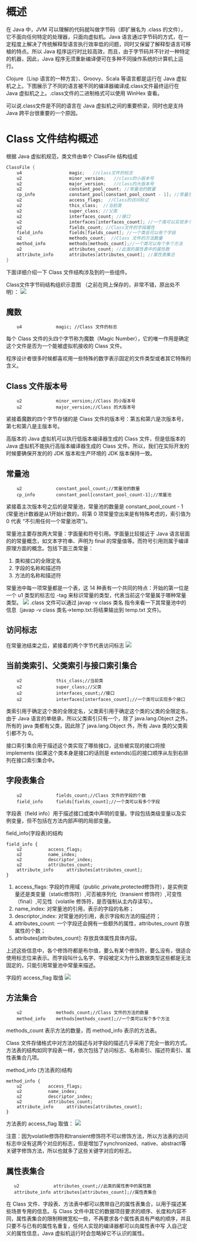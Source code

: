 # 概述
在 Java 中，JVM 可以理解的代码就叫做字节码（即扩展名为 .class 的文件），它不面向任何特定的处理器，只面向虚拟机。Java 语言通过字节码的方式，在一定程度上解决了传统解释型语言执行效率低的问题，同时又保留了解释型语言可移植的特点。所以 Java 程序运行时比较高效，而且，由于字节码并不针对一种特定的机器，因此，Java 程序无须重新编译便可在多种不同操作系统的计算机上运行。

Clojure（Lisp 语言的一种方言）、Groovy、Scala 等语言都是运行在 Java 虚拟机之上。下图展示了不同的语言被不同的编译器编译成.class文件最终运行在 Java 虚拟机之上。.class文件的二进制格式可以使用 WinHex 查看。

可以说.class文件是不同的语言在 Java 虚拟机之间的重要桥梁，同时也是支持 Java 跨平台很重要的一个原因。

# Class 文件结构概述
根据 Java 虚拟机规范，类文件由单个 ClassFile 结构组成
```java
ClassFile {
    u4                  magic;   //class文件的标志
    u2                  minor_version;   //class的小版本号
    u2                  major_version;   //class的大版本号
    u2                  constant_pool_count; //常量池的数量
    cp_info             constant_pool[constant_pool_count - 1]; //常量池
    u2                  access_flags;  //Class的访问标记
    u2                  this_class;  //当前类
    u2                  super_class; //父类
    u2                  interfaces_count; //接口
    u2                  interfaces[interfaces_count]; //一个类可以实现多个接口
    u2                  fields_count; //Class文件的字段属性
    field_info          fields[fields_count]; //一个类会可以有个字段
    u2                  methods_count;  //Class 文件的方法数量
    method_info         methods[methods_count];//一个类可以有个多个方法
    u2                  attributes_count; //此类的属性表中的属性数
    attribute_info      attributes[attributes_count]; //属性表集合
}
```
下面详细介绍一下 Class 文件结构涉及到的一些组件。

Class文件字节码结构组织示意图 （之前在网上保存的，非常不错，原出处不明）：
![](assets/文件字节码结构组织示意图.png)
## 魔数
```
    u4             magic; //Class 文件的标志
```
每个 Class 文件的头四个字节称为魔数（Magic Number），它的唯一作用是确定这个文件是否为一个能被虚拟机接收的 Class 文件。

程序设计者很多时候都喜欢用一些特殊的数字表示固定的文件类型或者其它特殊的含义。
## Class 文件版本号
```
    u2             minor_version;//Class 的小版本号
    u2             major_version;//Class 的大版本号
```
紧接着魔数的四个字节存储的是 Class 文件的版本号：第五和第六是次版本号，第七和第八是主版本号。

高版本的 Java 虚拟机可以执行低版本编译器生成的 Class 文件，但是低版本的 Java 虚拟机不能执行高版本编译器生成的 Class 文件。所以，我们在实际开发的时候要确保开发的的 JDK 版本和生产环境的 JDK 版本保持一致。
## 常量池
```
    u2             constant_pool_count;//常量池的数量
    cp_info        constant_pool[constant_pool_count-1];//常量池
```
紧接着主次版本号之后的是常量池，常量池的数量是 constant_pool_count - 1 (常量池计数器是从1开始计数的，将第 0 项常量空出来是有特殊考虑的，索引值为 0 代表 “不引用任何一个常量池项”)。

常量池主要存放两大常量：字面量和符号引用。字面量比较接近于 Java 语言层面的的常量概念，如文本字符串、声明为 final 的常量值等。而符号引用则属于编译原理方面的概念。包括下面三类常量：
1. 类和接口的全限定名
2. 字段的名称和描述符
3. 方法的名称和描述符

常量池中每一项常量都是一个表，这 14 种表有一个共同的特点：开始的第一位是一个 u1 类型的标志位 -tag 来标识常量的类型，代表当前这个常量属于哪种常量类型。
![](assets/常量池常量类型.png)
.class 文件可以通过 javap -v class 类名 指令来看一下其常量池中的信息（javap -v class 类名->temp.txt:将结果输出到 temp.txt 文件)。
## 访问标志
在常量池结束之后，紧接着的两个字节代表访问标志
![](assets/类访问和属性修饰符.png)
## 当前类索引、父类索引与接口索引集合
```
    u2             this_class;//当前类
    u2             super_class;//父类
    u2             interfaces_count;//接口
    u2             interfaces[interfaces_count];//一个类可以实现多个接口
```
类索引用于确定这个类的全限定名，父类索引用于确定这个类的父类的全限定名，由于 Java 语言的单继承，所以父类索引只有一个，除了 java.lang.Object 之外，所有的 java 类都有父类，因此除了 java.lang.Object 外，所有 Java 类的父类索引都不为 0。

接口索引集合用于描述这个类实现了哪些接口，这些被实现的接口将按 implements (如果这个类本身是接口的话则是 extends)后的接口顺序从左到右排列在接口索引集合中。
## 字段表集合
```
    u2             fields_count;//Class 文件的字段的个数
    field_info     fields[fields_count];//一个类可以有多个字段
```
字段表（field info）用于描述接口或类中声明的变量。字段包括类级变量以及实例变量，但不包括在方法内部声明的局部变量。

field_info(字段表)的结构
```
field_info {
    u2          access_flags;
    u2          name_index;
    u2          descriptor_index;
    u2          attributes_count;
    attribute_info     attributes[attributes_count];
}
```
1. access_flags: 字段的作用域（public ,private,protected修饰符），是实例变量还是类变量（static修饰符）,可否被序列化（transient 修饰符）,可变性（final）,可见性（volatile 修饰符，是否强制从主内存读写）。
2. name_index: 对常量池的引用，表示的字段的名称；
3. descriptor_index: 对常量池的引用，表示字段和方法的描述符；
4. attributes_count: 一个字段还会拥有一些额外的属性，attributes_count 存放属性的个数；
5. attributes[attributes_count]: 存放具体属性具体内容。

上述这些信息中，各个修饰符都是布尔值，要么有某个修饰符，要么没有，很适合使用标志位来表示。而字段叫什么名字、字段被定义为什么数据类型这些都是无法固定的，只能引用常量池中常量来描述。

字段的 access_flag 取值
![](assets/字段的access_flag的取值.png)

## 方法集合
```
    u2             methods_count;//Class 文件的方法的数量
    method_info    methods[methods_count];//一个类可以有个多个方法
```
methods_count 表示方法的数量，而 method_info 表示的方法表。

Class 文件存储格式中对方法的描述与对字段的描述几乎采用了完全一致的方式。方法表的结构如同字段表一样，依次包括了访问标志、名称索引、描述符索引、属性表集合几项。

method_info (方法表的)结构
```
method_info {
    u2          access_flags;
    u2          name_index;
    u2          descriptor_index;
    u2          attributes_count;
    attribute_info     attributes[attributes_count]; 
}
```
方法表的 access_flag 取值：
![](assets/方法表的access_flag取值.png)

注意：因为volatile修饰符和transient修饰符不可以修饰方法，所以方法表的访问标志中没有这两个对应的标志，但是增加了synchronized、native、abstract等关键字修饰方法，所以也就多了这些关键字对应的标志。
## 属性表集合
```
   u2             attributes_count;//此类的属性表中的属性数
   attribute_info attributes[attributes_count];//属性表集合
```
在 Class 文件、字段表、方法表中都可以携带自己的属性表集合，以用于描述某些场景专用的信息。与 Class 文件中其它的数据项目要求的顺序、长度和内容不同，属性表集合的限制稍微宽松一些，不再要求各个属性表具有严格的顺序，并且只要不与已有的属性名重复，任何人实现的编译器都可以向属性表中写 入自己定义的属性信息，Java 虚拟机运行时会忽略掉它不认识的属性。
